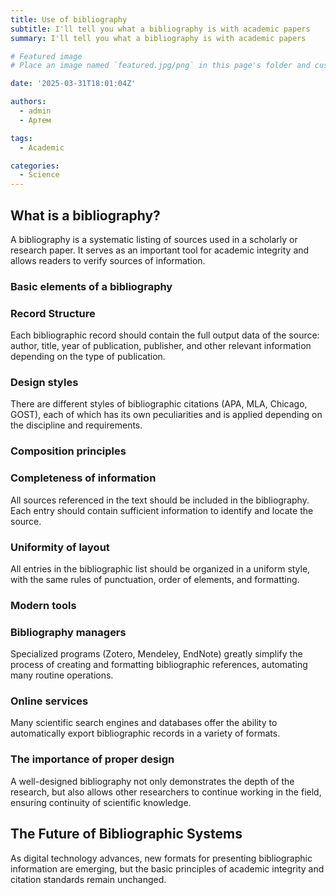 ```yaml
---
title: Use of bibliography
subtitle: I'll tell you what a bibliography is with academic papers
summary: I'll tell you what a bibliography is with academic papers

# Featured image
# Place an image named `featured.jpg/png` in this page's folder and customize its options here.

date: '2025-03-31T18:01:04Z'

authors:
  - admin
  - Артем

tags:
  - Academic

categories:
  - Science
---
```


## What is a bibliography?

A bibliography is a systematic listing of sources used in a scholarly or research paper. It serves as an important tool for academic integrity and allows readers to verify sources of information.

### Basic elements of a bibliography

### Record Structure

Each bibliographic record should contain the full output data of the source: author, title, year of publication, publisher, and other relevant information depending on the type of publication.

### Design styles

There are different styles of bibliographic citations (APA, MLA, Chicago, GOST), each of which has its own peculiarities and is applied depending on the discipline and requirements.

### Composition principles

### Completeness of information

All sources referenced in the text should be included in the bibliography. Each entry should contain sufficient information to identify and locate the source.

### Uniformity of layout

All entries in the bibliographic list should be organized in a uniform style, with the same rules of punctuation, order of elements, and formatting.

### Modern tools

### Bibliography managers

Specialized programs (Zotero, Mendeley, EndNote) greatly simplify the process of creating and formatting bibliographic references, automating many routine operations.

### Online services

Many scientific search engines and databases offer the ability to automatically export bibliographic records in a variety of formats.

### The importance of proper design

A well-designed bibliography not only demonstrates the depth of the research, but also allows other researchers to continue working in the field, ensuring continuity of scientific knowledge.

## The Future of Bibliographic Systems

As digital technology advances, new formats for presenting bibliographic information are emerging, but the basic principles of academic integrity and citation standards remain unchanged.
